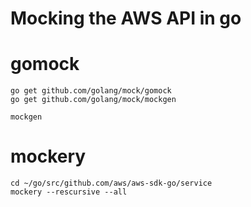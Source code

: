 # Mocking the AWS API in go
    
# gomock

    go get github.com/golang/mock/gomock
    go get github.com/golang/mock/mockgen
    
    mockgen


# mockery

    cd ~/go/src/github.com/aws/aws-sdk-go/service
    mockery --rescursive --all
